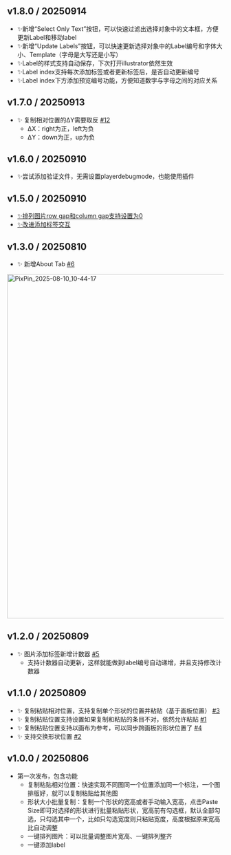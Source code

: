 ## v1.8.0 / 20250914

- ✨新增“Select Only Text”按钮，可以快速过滤出选择对象中的文本框，方便更新Label和移动label
- ✨新增“Update Labels”按钮，可以快速更新选择对象中的Label编号和字体大小、Template（字母是大写还是小写）
- ✨Label的样式支持自动保存，下次打开illustrator依然生效
- ✨Label index支持每次添加标签或者更新标签后，是否自动更新编号
- ✨Label index下方添加预览编号功能，方便知道数字与字母之间的对应关系

## v1.7.0 / 20250913
- ✨ 复制相对位置的ΔY需要取反 [#12](https://github.com/Achuan-2/illustrator_sci_plugin/issues/12)
  - ΔX：right为正，left为负
  - ΔY：down为正，up为负



## v1.6.0 / 20250910

- ✨尝试添加验证文件，无需设置playerdebugmode，也能使用插件

## v1.5.0 / 20250910

- [✨排列图片row gap和column gap支持设置为0](https://github.com/Achuan-2/illustrator_sci_plugin/issues/10)
- [✨改进添加标签交互](https://github.com/Achuan-2/illustrator_sci_plugin/issues/11)

## v1.3.0 / 20250810
- ✨ 新增About Tab [#6](https://github.com/Achuan-2/illustrator_sci_plugin/issues/6)

<img width="582" height="801" alt="PixPin_2025-08-10_10-44-17" src="https://github.com/user-attachments/assets/4165dd8d-6e8d-4c29-b142-53702517cf2a" />

## v1.2.0 / 20250809

- ✨ 图片添加标签新增计数器 [#5](https://github.com/Achuan-2/illustrator_sci_plugin/issues/5)
  - 支持计数器自动更新，这样就能做到label编号自动递增，并且支持修改计数器


## v1.1.0 / 20250809
- ✨ 复制粘贴相对位置，支持复制单个形状的位置并粘贴（基于画板位置） [#3](https://github.com/Achuan-2/illustrator_sci_plugin/issues/3)
- ✨ 复制粘贴位置支持设置如果复制和粘贴的条目不对，依然允许粘贴 [#1](https://github.com/Achuan-2/illustrator_sci_plugin/issues/1)
- ✨ 复制粘贴位置支持以画布为参考，可以同步跨画板的形状位置了 [#4](https://github.com/Achuan-2/illustrator_sci_plugin/issues/4)
- ✨ 支持交换形状位置 [#2](https://github.com/Achuan-2/illustrator_sci_plugin/issues/2)



## v1.0.0 / 20250806

- 第一次发布，包含功能
  - 复制粘贴相对位置：快速实现不同图同一个位置添加同一个标注，一个图排版好，就可以复制粘贴给其他图​
  - 形状大小批量复制：复制一个形状的宽高或者手动输入宽高，点击Paste Size即可对选择的形状进行批量粘贴形状，宽高前有勾选框，默认全部勾选，只勾选其中一个，比如只勾选宽度则只粘贴宽度，高度根据原来宽高比自动调整​
  - 一键排列图片：可以批量调整图片宽高、一键排列整齐​
  - 一键添加label​